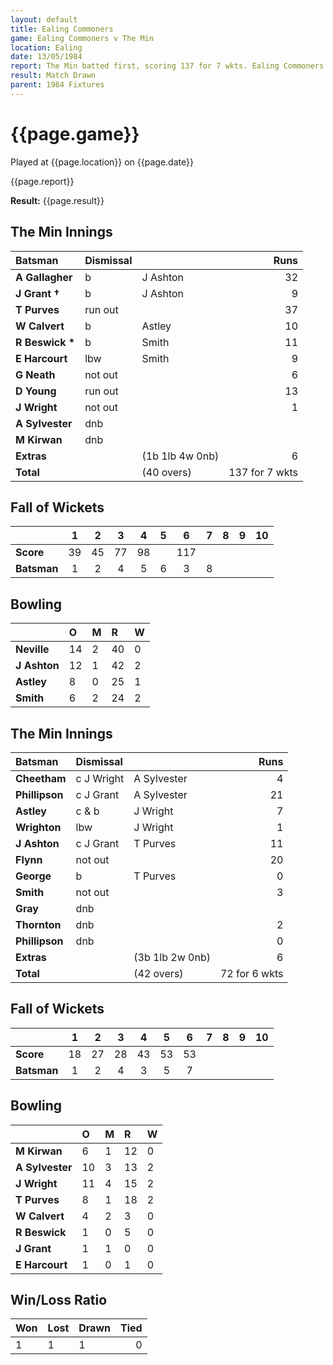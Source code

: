 ```yaml
---
layout: default
title: Ealing Commoners
game: Ealing Commoners v The Min
location: Ealing
date: 13/05/1984
report: The Min batted first, scoring 137 for 7 wkts. Ealing Commoners made 72 for 6 in reply before time ran out.
result: Match Drawn
parent: 1984 Fixtures
---
```


# {{page.game}}

Played at {{page.location}} on {{page.date}}

{{page.report}}

**Result:** {{page.result}}

## The Min Innings

| Batsman | Dismissal |  | Runs |
|:---|:---|---|---:|
| **A Gallagher** | b | J Ashton | 32 | 
| **J Grant &#8224;** | b | J Ashton | 9 | 
| **T Purves** | run out | | 37 | 
| **W Calvert** | b | Astley | 10 | 
| **R Beswick &#42;** | b | Smith | 11 | 
| **E Harcourt** | lbw | Smith | 9 | 
| **G Neath** | not out | | 6 | 
| **D Young** | run out |  | 13 | 
| **J Wright** | not out | | 1 | 
| **A Sylvester** | dnb |  | | 
| **M Kirwan** | dnb | |  | 
| **Extras** | | (1b 1lb 4w 0nb) | 6 | 
| **Total** | | (40 overs) | 137 for 7 wkts | 

## Fall of Wickets

| | 1 | 2 | 3 | 4 | 5 | 6 | 7 | 8 | 9 | 10 |
|---|:---:|:---:|:---:|:---:|:---:|:---:|:---:|:---:|:---:|:---:|
| **Score** | 39 | 45 | 77 | 98 | | 117 |  |  |  |  | 
| **Batsman** | 1 | 2 | 4 | 5 | 6 | 3 | 8 |  |  |  | 


## Bowling

| | O | M | R | W |
|---|:---|:---|:---|:---|
| **Neville** | 14 | 2 | 40 | 0 | 
| **J Ashton** | 12 | 1 | 42 | 2 | 
| **Astley** | 8 | 0 | 25 | 1 | 
| **Smith** | 6 | 2 | 24 | 2 | 

## The Min Innings

| Batsman | Dismissal |  | Runs |
|:---|:---|---|---:|
| **Cheetham** | c J Wright | A Sylvester | 4 | 
| **Phillipson** | c J Grant | A Sylvester | 21 | 
| **Astley** | c & b | J Wright | 7 | 
| **Wrighton** | lbw| J Wright | 1 | 
| **J Ashton** | c J Grant | T Purves | 11 | 
| **Flynn** | not out |  | 20 | 
| **George** | b | T Purves | 0 | 
| **Smith** | not out |  | 3 | 
| **Gray** | dnb | | | 
| **Thornton** | dnb | | 2 | 
| **Phillipson** | dnb | | 0 | 
| **Extras** | | (3b 1lb 2w 0nb) | 6 | 
| **Total** | | (42 overs) | 72 for 6 wkts | 

## Fall of Wickets

| | 1 | 2 | 3 | 4 | 5 | 6 | 7 | 8 | 9 | 10 |
|---|:---:|:---:|:---:|:---:|:---:|:---:|:---:|:---:|:---:|:---:|
| **Score** | 18 | 27 | 28 | 43 | 53 | 53 |  |  | |  | 
| **Batsman** | 1 | 2 | 4 | 3 | 5 | 7 |  |  |  |  | 


## Bowling

| | O | M | R | W |
|---|:---|:---|:---|:---|
| **M Kirwan** | 6 | 1 | 12 | 0 | 
| **A Sylvester** | 10 | 3 | 13 | 2 | 
| **J Wright** | 11 | 4 | 15 | 2 | 
| **T Purves** | 8 | 1 | 18 | 2 | 
| **W Calvert** | 4 | 2 | 3 | 0 | 
| **R Beswick** | 1 | 0 | 5 | 0 | 
| **J Grant** | 1 | 1 | 0 | 0 |
| **E Harcourt** | 1 | 0 | 1 | 0 |

## Win/Loss Ratio

| Won | Lost | Drawn | Tied |
|:---|:---|:---|---:|
| 1 | 1 | 1 | 0 |